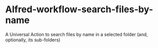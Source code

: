 # Alfred-workflow-search-files-by-name
A Universal Action to search files by name in a selected folder (and, optionally, its sub-folders)
